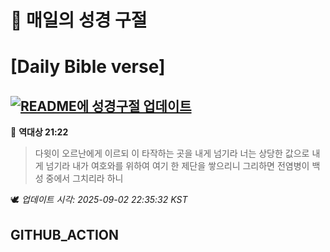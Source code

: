 # 🙏 매일의 성경 구절
# [Daily Bible verse]
## [![README에 성경구절 업데이트](https://github.com/DONGSUKA/first_test/actions/workflows/update-readme-bible.yml/badge.svg)](https://github.com/DONGSUKA/first_test/actions/workflows/update-readme-bible.yml)
<!-- START_BIBLE_VERSE -->
📖 **역대상 21:22**
> 다윗이 오르난에게 이르되 이 타작하는 곳을 내게 넘기라 너는 상당한 값으로 내게 넘기라 내가 여호와를 위하여 여기 한 제단을 쌓으리니 그리하면 전염병이 백성 중에서 그치리라 하니

🕊️ _업데이트 시각: 2025-09-02 22:35:32 KST_
  <!-- END_BIBLE_VERSE -->
## GITHUB_ACTION
